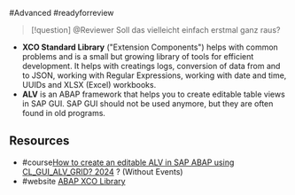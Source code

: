 #Advanced
#readyforreview 

> [!question] @Reviewer
> Soll das vielleicht einfach erstmal ganz raus?

- **XCO Standard Library** ("Extension Components") helps with common problems and is a small but growing library of tools for efficient development. It helps with creatings logs, conversion of data from and to JSON, working with Regular Expressions, working with date and time, UUIDs and XLSX (Excel) workbooks.
- **ALV** is an ABAP framework that helps you to create editable table views in SAP GUI. SAP GUI  should not be used anymore, but they are often found in old programs.
## Resources
- #course[How to create an editable ALV in SAP ABAP using CL_GUI_ALV_GRID? 2024](https://www.youtube.com/watch?v=aIcLTuIZrSo) ? (Without Events)
- #website [ABAP XCO Library](https://help.sap.com/docs/sap-btp-abap-environment/abap-environment/overview-of-xco-modules?locale=en-US&version=LATEST)